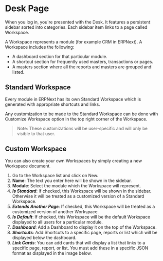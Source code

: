 
# Desk Page



When you log in, you're presented with the Desk. It features a persistent sidebar sorted into categories. Each sidebar item links to a page called Workspace.


A Workspace represents a module (for example CRM in ERPNext). A Workspace includes the following:


* A dashboard section for that particular module.
* A shortcut section for frequently used masters, transactions or pages.
* A masters section where all the reports and masters are grouped and listed.


## Standard Workspace


Every module in ERPNext has its own Standard Workspace which is generated with appropriate shortcuts and links.


Any customization to be made to the Standard Workspace can be done with Customize Workspace option in the top right corner of the Workspace.



> 
> Note: These customizations will be user-specific and will only be visible to that user.
> 
> 
> 


## Custom Workspace


You can also create your own Workspaces by simply creating a new Workspace document.


1. Go to the Workspace list and click on New.
2. **Name**: The text you enter here will be shown in the sidebar.
3. **Module**: Select the module which the Workspace will represent.
4. ***Is Standard***: If checked, this Workspace will be shown in the sidebar. Otherwise it will be treated as a customized version of a Standard Workspace.
5. ***Extends Another Page***: If checked, this Workspace will be treated as a customized version of another Workspace.
6. ***Is Default***: If checked, this Workspace will be the default Workspace displayed to all users for a particular module.
7. ***Dashboard***: Add a Dashboard to display it on the top of the Workspace.
8. ***Shortcuts***: Add Shortcuts to a specific page, reports or list which will be displayed below the dashboard.
9. ***Link Cards***: You can add cards that will display a list that links to a specific page, report, or list. You must add these in a specific JSON format as displayed in the image below.




